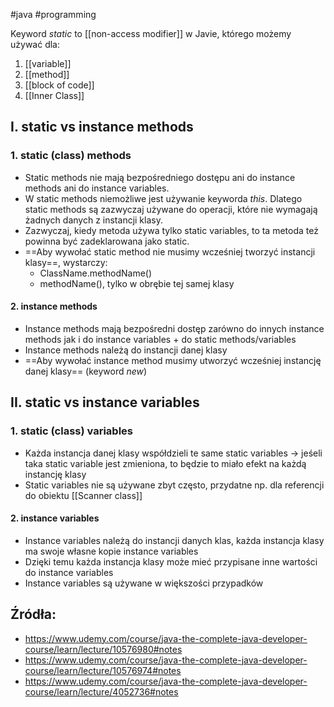 #java #programming 

Keyword *static* to [[non-access modifier]] w Javie, którego możemy używać dla:
1. [[variable]]
2. [[method]]
3. [[block of code]]
4. [[Inner Class]]

## I. static vs instance methods

### 1. static (class) methods
- Static methods nie mają bezpośredniego dostępu ani do instance methods ani do instance variables.
- W static methods niemożliwe jest używanie keyworda *this*. Dlatego static methods są zazwyczaj używane do operacji, które nie wymagają żadnych danych z instancji klasy.
- Zazwyczaj, kiedy metoda używa tylko static variables, to ta metoda też powinna być zadeklarowana jako static.
- ==Aby wywołać static method nie musimy wcześniej tworzyć instancji klasy==, wystarczy:
	- ClassName.methodName()
	- methodName(), tylko w obrębie tej samej klasy


#### 2. instance methods
- Instance methods mają bezpośredni dostęp zarówno do innych instance methods jak i do instance variables + do static methods/variables
- Instance methods należą do instancji danej klasy
- ==Aby wywołać instance method musimy utworzyć wcześniej instancję danej klasy== (keyword *new*)

## II. static vs instance variables

### 1. static (class) variables 
- Każda instancja danej klasy współdzieli te same static variables -> jeśeli taka static variable jest zmieniona, to będzie to miało efekt na każdą instancję klasy
- Static variables nie są używane zbyt często, przydatne np. dla referencji do obiektu [[Scanner class]]

#### 2. instance variables
- Instance variables należą do instancji danych klas, każda instancja klasy ma swoje własne kopie instance variables
- Dzięki temu każda instancja klasy może mieć przypisane inne wartości do instance variables
- Instance variables są używane w większości przypadków

## Źródła:
- https://www.udemy.com/course/java-the-complete-java-developer-course/learn/lecture/10576980#notes
- https://www.udemy.com/course/java-the-complete-java-developer-course/learn/lecture/10576974#notes
- https://www.udemy.com/course/java-the-complete-java-developer-course/learn/lecture/4052736#notes